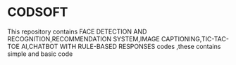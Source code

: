 # CODSOFT
This repository contains FACE DETECTION AND RECOGNITION,RECOMMENDATION SYSTEM,IMAGE CAPTIONING,TIC-TAC-TOE AI,CHATBOT WITH RULE-BASED RESPONSES codes ,these contains simple and basic code
